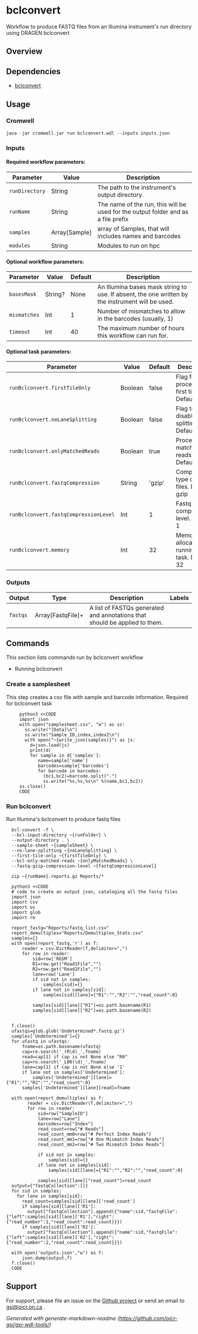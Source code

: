 # bclconvert

Workflow to produce FASTQ files from an Illumina instrument's run directory using DRAGEN bclconvert

## Overview

## Dependencies

* [bclconvert](https://emea.support.illumina.com/sequencing/sequencing_software/bcl-convert.html)


## Usage

### Cromwell
```
java -jar cromwell.jar run bclconvert.wdl --inputs inputs.json
```

### Inputs

#### Required workflow parameters:
Parameter|Value|Description
---|---|---
`runDirectory`|String|The path to the instrument's output directory.
`runName`|String|The name of the run, this will be used for the output folder and as a file prefix
`samples`|Array[Sample]|array of Samples, that will includes names and barcodes
`modules`|String|Modules to run on hpc


#### Optional workflow parameters:
Parameter|Value|Default|Description
---|---|---|---
`basesMask`|String?|None|An Illumina bases mask string to use. If absent, the one written by the instrument will be used.
`mismatches`|Int|1|Number of mismatches to allow in the barcodes (usually, 1)
`timeout`|Int|40|The maximum number of hours this workflow can run for.


#### Optional task parameters:
Parameter|Value|Default|Description
---|---|---|---
`runBclconvert.firstTileOnly`|Boolean|false|Flag for processing first tile only. Default false
`runBclconvert.noLaneSplitting`|Boolean|false|Flag to disable lane splitting. Default false
`runBclconvert.onlyMatchedReads`|Boolean|true|Process only matched reads. Default true
`runBclconvert.fastqCompression`|String|'gzip'|Compression type of fastq files. Default gzip
`runBclconvert.fastqCompressionLevel`|Int|1|Fastq compression level. Default 1
`runBclconvert.memory`|Int|32|Memory allocated for running this task. Default 32


### Outputs

Output | Type | Description | Labels
---|---|---|---
`fastqs`|Array[FastqFile]+|A list of FASTQs generated and annotations that should be applied to them.|


## Commands
This section lists commands run by bclconvert workflow
 
* Running bclconvert
 
 
### Create a samplesheet
 
This step creates a csv file with sample and barcode information. Required for bclconvert task
 
```
     python3 <<CODE
     import json
     with open("samplesheet.csv", "w") as ss:
       ss.write("[Data]\n")
       ss.write("Sample_ID,index,index2\n")
       with open("~{write_json(samples)}") as js:
         d=json.load(js)
         print(d)
         for sample in d['samples']:
            name=sample['name']
            barcodes=sample['barcodes']
            for barcode in barcodes:
              (bc1,bc2)=barcode.split("-")
              ss.write("%s,%s,%s\n" %(name,bc1,bc2))
     ss.close()
     CODE
 ```
 
 ### Run bclconvert
 
 Run Illumina's bclconvert to produce fastq files
 
 ```
   bcl-convert -f \
   --bcl-input-directory ~{runFolder} \
   --output-directory . \
   --sample-sheet ~{sampleSheet} \
   --no-lane-splitting ~{noLaneSplitting} \
   --first-tile-only ~{firstTileOnly} \
   --bcl-only-matched-reads ~{onlyMatchedReads} \
   --fastq-gzip-compression-level ~{fastqCompressionLevel}
   
   zip ~{runName}.reports.gz Reports/*
   
   python3 <<CODE
   # code to create an output json, cataloging all the fastq files
   import json
   import csv
   import os
   import glob
   import re  
   
   report_fastq="Reports/fastq_list.csv"
   report_demultiplex="Reports/Demultiplex_Stats.csv"
   samples={}
   with open(report_fastq,'r') as f:
       reader = csv.DictReader(f,delimiter=",")
       for row in reader:
           sid=row['RGSM']
           R1=row.get("Read1File","")
           R2=row.get("Read2File","")
           lane=row['Lane']
           if sid not in samples:
               samples[sid]={}
           if lane not in samples[sid]:
               samples[sid][lane]={"R1":"","R2":"","read_count":0}
 
           samples[sid][lane]["R1"]=os.path.basename(R1)
           samples[sid][lane]["R2"]=os.path.basename(R2)
         
 
   f.close()
   ufastqs=glob.glob('Undetermined*.fastq.gz')
   samples['Undetermined']={}
   for ufastq in ufastqs:
       fname=os.path.basename(ufastq)
       cap=re.search('_(R\d)_',fname)
       read=cap[1] if cap is not None else "R0"
       cap=re.search('_L00(\d)_',fname)
       lane=cap[1] if cap is not None else '1'
       if lane not in samples['Undetermined']:
           samples['Undetermined'][lane]={"R1":"","R2":"","read_count":0}
       samples['Undetermined'][lane][read]=fname
 
   with open(report_demultiplex) as f:
         reader = csv.DictReader(f,delimiter=",")
         for row in reader:
             sid=row["SampleID"]
             lane=row["Lane"]
             barcodes=row["Index"]
             read_count=row["# Reads"]
             read_count_mm0=row["# Perfect Index Reads"]
             read_count_mm1=row["# One Mismatch Index Reads"]
             read_count_mm2=row["# Two Mismatch Index Reads"]
           
             if sid not in samples:
                 samples[sid]={}
             if lane not in samples[sid]:
                 samples[sid][lane]={"R1":"","R2":"","read_count":0}
           
             samples[sid][lane]["read_count"]=read_count
   output={"fastqCollection":[]}
   for sid in samples:
     for lane in samples[sid]:
       read_count=samples[sid][lane]['read_count']
       if samples[sid][lane]['R1']:
         output["fastqCollection"].append({"name":sid,"fastqFile":{"left":samples[sid][lane]['R1'],"right":{"read_number":1,"read_count":read_count}}})
       if samples[sid][lane]['R2']:
         output["fastqCollection"].append({"name":sid,"fastqFile":{"left":samples[sid][lane]['R2'],"right":{"read_number":2,"read_count":read_count}}})
         
   with open('outputs.json',"w") as f:
       json.dump(output,f)
   f.close()
   CODE
 
 ```
 ## Support

For support, please file an issue on the [Github project](https://github.com/oicr-gsi) or send an email to gsi@oicr.on.ca .

_Generated with generate-markdown-readme (https://github.com/oicr-gsi/gsi-wdl-tools/)_
